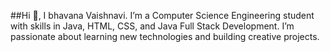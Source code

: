 ##Hi 👋, I bhavana  Vaishnavi.
I’m a Computer Science Engineering student with skills in Java, HTML, CSS, and Java Full Stack Development. 
I’m passionate about learning new technologies and building creative projects.
